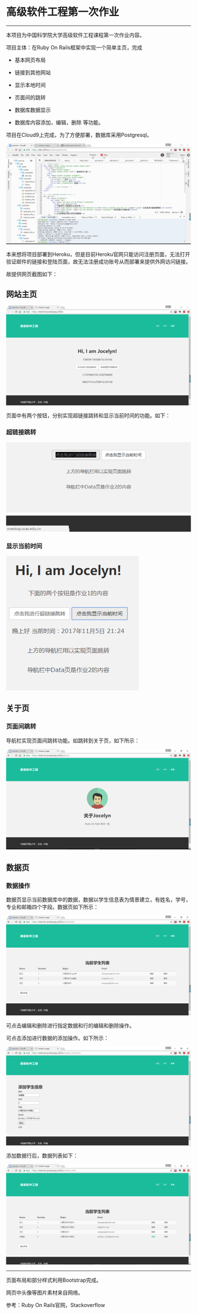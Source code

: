 # 高级软件工程第一次作业
---

本项目为中国科学院大学高级软件工程课程第一次作业内容。

项目主体：在Ruby On Rails框架中实现一个简单主页，完成

* 基本网页布局

* 链接到其他网站

* 显示本地时间

* 页面间的跳转

* 数据库数据显示

* 数据库内容添加，编辑，删除   等功能。

项目在Cloud9上完成，为了方便部署，数据库采用Postgresql。

![c9](/app/assets/images/screenshot/0Cloud9.PNG)

本来想将项目部署到Heroku，但是目前Heroku官网只能访问注册页面，无法打开验证邮件的链接和登陆页面，故无法注册成功账号从而部署来提供外网访问链接。

故提供网页截图如下：

## 网站主页

![主页](/app/assets/images/screenshot/1主页.PNG)

页面中有两个按钮，分别实现超链接跳转和显示当前时间的功能。如下：

### 超链接跳转

![超链接](/app/assets/images/screenshot/3按钮点击跳转超链接.PNG)


### 显示当前时间

![显示时间](/app/assets/images/screenshot/2按钮点击显示时间.PNG)

## 关于页

### 页面间跳转

导航栏实现页面间跳转功能。如跳转到关于页，如下所示：

![关于页](/app/assets/images/screenshot/4页面跳转-关于页.PNG)

## 数据页

### 数据操作

数据页显示当前数据库中的数据，数据以学生信息表为情景建立，有姓名，学号，专业和邮箱四个字段。数据页如下所示：

![数据页](/app/assets/images/screenshot/5数据展示-数据页.PNG)

可点击编辑和删除进行指定数据和行的编辑和删除操作。

可点击添加进行数据的添加操作。如下所示：

![数据添加](/app/assets/images/screenshot/6数据添加-数据页.PNG)

添加数据行后，数据列表如下：

![数据更新](/app/assets/images/screenshot/7数据更新-数据页.PNG)

---

页面布局和部分样式利用Bootstrap完成。

网页中头像等图片素材来自网络。

参考：Ruby On Rails官网，Stackoverflow